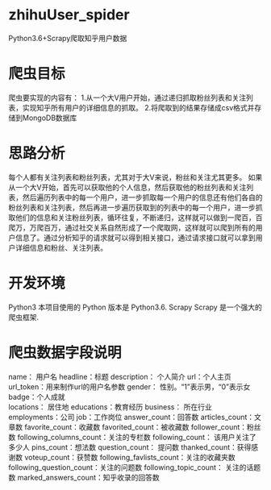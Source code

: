 # zhihuUser_spider
Python3.6+Scrapy爬取知乎用户数据
# 爬虫目标
爬虫要实现的内容有：
1.从一个大V用户开始，通过递归抓取粉丝列表和关注列表，实现知乎所有用户的详细信息的抓取。
2.将爬取到的结果存储成csv格式并存储到MongoDB数据库
# 思路分析
每个人都有关注列表和粉丝列表，尤其对于大V来说，粉丝和关注尤其更多。
如果从一个大V开始，首先可以获取他的个人信息，然后获取他的粉丝列表和关注列表，然后遍历列表中的每一个用户，进一步抓取每一个用户的信息还有他们各自的粉丝列表和关注列表，然后再进一步遍历获取到的列表中的每一个用户，进一步抓取他们的信息和关注粉丝列表，循环往复，不断递归，这样就可以做到一爬百，百爬万，万爬百万，通过社交关系自然形成了一个爬取网，这样就可以爬到所有的用户信息了。通过分析知乎的请求就可以得到相关接口，通过请求接口就可以拿到用户详细信息和粉丝、关注列表。
# 开发环境
Python3
本项目使用的 Python 版本是 Python3.6.
Scrapy
Scrapy 是一个强大的爬虫框架.
# 爬虫数据字段说明
name： 用户名
    headline：标题
    description： 个人简介
    url：个人主页
    url_token：用来制作url的用户名参数
    gender： 性别。“1”表示男，“0”表示女
    badge：个人成就  
    locations： 居住地
    educations：教育经历
    business： 所在行业
    employments：公司
    job：工作岗位
    answer_count：回答数
    articles_count：文章数
    favorite_count：收藏数
    favorited_count：被收藏数
    follower_count：粉丝数
    following_columns_count：关注的专栏数
    following_count： 该用户关注了多少人
    pins_count：想法数
  	question_count：  提问数
    thanked_count：获得感谢数
    voteup_count：获赞数
    following_favlists_count：关注的收藏夹数
    following_question_count：关注的问题数
    following_topic_count： 关注的话题数
    marked_answers_count：知乎收录的回答数
